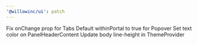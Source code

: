 ```yaml
---
'@willowinc/ui': patch
---
```


Fix onChange prop for Tabs
Default withinPortal to true for Popover
Set text color on PanelHeaderContent
Update body line-height in ThemeProvider
